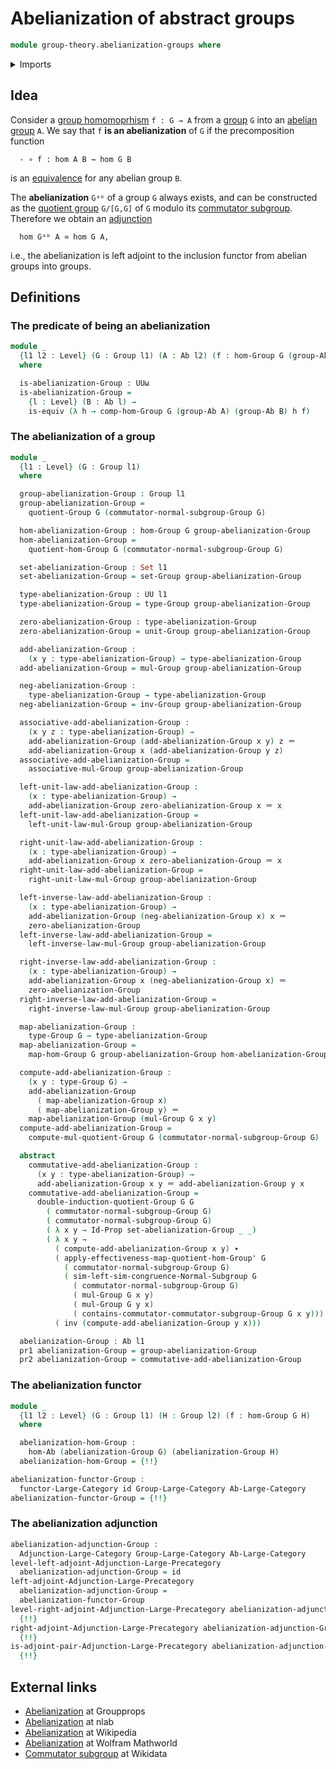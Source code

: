 # Abelianization of abstract groups

```agda
module group-theory.abelianization-groups where
```

<details><summary>Imports</summary>

```agda
open import category-theory.adjunctions-large-categories
open import category-theory.adjunctions-large-precategories
open import category-theory.functors-large-categories

open import foundation.dependent-pair-types
open import foundation.equivalences
open import foundation.function-types
open import foundation.identity-types
open import foundation.set-quotients
open import foundation.sets
open import foundation.universe-levels

open import group-theory.abelian-groups
open import group-theory.category-of-abelian-groups
open import group-theory.category-of-groups
open import group-theory.commutator-subgroups
open import group-theory.groups
open import group-theory.homomorphisms-abelian-groups
open import group-theory.homomorphisms-groups
open import group-theory.normal-subgroups
open import group-theory.quotient-groups
```

</details>

## Idea

Consider a [group homomoprhism](group-theory.homomorphisms-groups.md)
`f : G → A` from a [group](group-theory.groups.md) `G` into an
[abelian group](group-theory.abelian-groups.md) `A`. We say that `f` **is an
abelianization** of `G` if the precomposition function

```text
  - ∘ f : hom A B → hom G B
```

is an [equivalence](foundation-core.equivalences.md) for any abelian group `B`.

The **abelianization** `Gᵃᵇ` of a group `G` always exists, and can be
constructed as the [quotient group](group-theory.quotient-groups.md) `G/[G,G]`
of `G` modulo its [commutator subgroup](group-theory.commutator-subgroups.md).
Therefore we obtain an
[adjunction](category-theory.adjunctions-large-categories.md)

```text
  hom Gᵃᵇ A ≃ hom G A,
```

i.e., the abelianization is left adjoint to the inclusion functor from abelian
groups into groups.

## Definitions

### The predicate of being an abelianization

```agda
module _
  {l1 l2 : Level} (G : Group l1) (A : Ab l2) (f : hom-Group G (group-Ab A))
  where

  is-abelianization-Group : UUω
  is-abelianization-Group =
    {l : Level} (B : Ab l) →
    is-equiv (λ h → comp-hom-Group G (group-Ab A) (group-Ab B) h f)
```

### The abelianization of a group

```agda
module _
  {l1 : Level} (G : Group l1)
  where

  group-abelianization-Group : Group l1
  group-abelianization-Group =
    quotient-Group G (commutator-normal-subgroup-Group G)

  hom-abelianization-Group : hom-Group G group-abelianization-Group
  hom-abelianization-Group =
    quotient-hom-Group G (commutator-normal-subgroup-Group G)

  set-abelianization-Group : Set l1
  set-abelianization-Group = set-Group group-abelianization-Group

  type-abelianization-Group : UU l1
  type-abelianization-Group = type-Group group-abelianization-Group

  zero-abelianization-Group : type-abelianization-Group
  zero-abelianization-Group = unit-Group group-abelianization-Group

  add-abelianization-Group :
    (x y : type-abelianization-Group) → type-abelianization-Group
  add-abelianization-Group = mul-Group group-abelianization-Group

  neg-abelianization-Group :
    type-abelianization-Group → type-abelianization-Group
  neg-abelianization-Group = inv-Group group-abelianization-Group

  associative-add-abelianization-Group :
    (x y z : type-abelianization-Group) →
    add-abelianization-Group (add-abelianization-Group x y) z ＝
    add-abelianization-Group x (add-abelianization-Group y z)
  associative-add-abelianization-Group =
    associative-mul-Group group-abelianization-Group

  left-unit-law-add-abelianization-Group :
    (x : type-abelianization-Group) →
    add-abelianization-Group zero-abelianization-Group x ＝ x
  left-unit-law-add-abelianization-Group =
    left-unit-law-mul-Group group-abelianization-Group

  right-unit-law-add-abelianization-Group :
    (x : type-abelianization-Group) →
    add-abelianization-Group x zero-abelianization-Group ＝ x
  right-unit-law-add-abelianization-Group =
    right-unit-law-mul-Group group-abelianization-Group

  left-inverse-law-add-abelianization-Group :
    (x : type-abelianization-Group) →
    add-abelianization-Group (neg-abelianization-Group x) x ＝
    zero-abelianization-Group
  left-inverse-law-add-abelianization-Group =
    left-inverse-law-mul-Group group-abelianization-Group

  right-inverse-law-add-abelianization-Group :
    (x : type-abelianization-Group) →
    add-abelianization-Group x (neg-abelianization-Group x) ＝
    zero-abelianization-Group
  right-inverse-law-add-abelianization-Group =
    right-inverse-law-mul-Group group-abelianization-Group

  map-abelianization-Group :
    type-Group G → type-abelianization-Group
  map-abelianization-Group =
    map-hom-Group G group-abelianization-Group hom-abelianization-Group

  compute-add-abelianization-Group :
    (x y : type-Group G) →
    add-abelianization-Group
      ( map-abelianization-Group x)
      ( map-abelianization-Group y) ＝
    map-abelianization-Group (mul-Group G x y)
  compute-add-abelianization-Group =
    compute-mul-quotient-Group G (commutator-normal-subgroup-Group G)

  abstract
    commutative-add-abelianization-Group :
      (x y : type-abelianization-Group) →
      add-abelianization-Group x y ＝ add-abelianization-Group y x
    commutative-add-abelianization-Group =
      double-induction-quotient-Group G G
        ( commutator-normal-subgroup-Group G)
        ( commutator-normal-subgroup-Group G)
        ( λ x y → Id-Prop set-abelianization-Group _ _)
        ( λ x y →
          ( compute-add-abelianization-Group x y) ∙
          ( apply-effectiveness-map-quotient-hom-Group' G
            ( commutator-normal-subgroup-Group G)
            ( sim-left-sim-congruence-Normal-Subgroup G
              ( commutator-normal-subgroup-Group G)
              ( mul-Group G x y)
              ( mul-Group G y x)
              ( contains-commutator-commutator-subgroup-Group G x y))) ∙
          ( inv (compute-add-abelianization-Group y x)))

  abelianization-Group : Ab l1
  pr1 abelianization-Group = group-abelianization-Group
  pr2 abelianization-Group = commutative-add-abelianization-Group
```

### The abelianization functor

```agda
module _
  {l1 l2 : Level} (G : Group l1) (H : Group l2) (f : hom-Group G H)
  where

  abelianization-hom-Group :
    hom-Ab (abelianization-Group G) (abelianization-Group H)
  abelianization-hom-Group = {!!}

abelianization-functor-Group :
  functor-Large-Category id Group-Large-Category Ab-Large-Category
abelianization-functor-Group = {!!}
```

### The abelianization adjunction

```agda
abelianization-adjunction-Group :
  Adjunction-Large-Category Group-Large-Category Ab-Large-Category
level-left-adjoint-Adjunction-Large-Precategory
  abelianization-adjunction-Group = id
left-adjoint-Adjunction-Large-Precategory
  abelianization-adjunction-Group =
  abelianization-functor-Group
level-right-adjoint-Adjunction-Large-Precategory abelianization-adjunction-Group =
  {!!}
right-adjoint-Adjunction-Large-Precategory abelianization-adjunction-Group =
  {!!}
is-adjoint-pair-Adjunction-Large-Precategory abelianization-adjunction-Group =
  {!!}
```

## External links

- [Abelianization](https://groupprops.subwiki.org/wiki/Abelianization) at
  Groupprops
- [Abelianization](https://ncatlab.org/nlab/show/abelianization) at nlab
- [Abelianization](https://en.wikipedia.org/wiki/Commutator_subgroup#Abelianization)
  at Wikipedia
- [Abelianization](https://mathworld.wolfram.com/Abelianization.html) at Wolfram
  Mathworld
- [Commutator subgroup](https://www.wikidata.org/entity/Q522216) at Wikidata

<content id="https://www.wikidata.org/entity/Q522216" />

